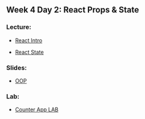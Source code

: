 ## Week 4 Day 2: React Props & State

### Lecture:

- [React Intro](https://git.generalassemb.ly/FEPIR-LOL-Saudi/Front-End-Programming-Immersive-with-React/blob/master/week4/day1/react-intro-props)

- [React State](react-state)

### Slides:

- [OOP](https://docs.google.com/presentation/d/1grtr6977CGToVgg_0PmEmx15xZYvF8Szz9tSdu_zjDo/edit?usp=sharing)

### Lab:

- [Counter App LAB](https://codesandbox.io/s/gallant-moon-ze5sh)
